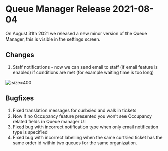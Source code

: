# Queue Manager Release 2021-08-04
On August 31th 2021 we released a new minor version of the Queue Manager, this is visible in the settings screen.

## Changes
1. Staff notifications - now we can send email to staff (if email feature is enabled) if conditions are met (for example waiting time is too long) 

![](/assets/20210804-blocked-days.png ":size=400")

## Bugfixes
1. Fixed translation messages for curbsied and walk in tickets
2. Now if no Occupancy feature presented you won’t see Occupancy related fields in Queue manager UI
3. Fixed bug with incorrect notification type when only email notification type is specified
4. Fixed bug with incorrect labelling when the same curtsied ticket has the same order id within two queues for the same organization.